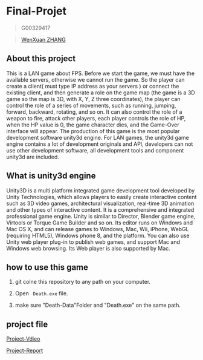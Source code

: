 # Final-Projet
>  G00329417

> [WenXuan ZHANG](https://github.com/neroZWX)

## About this project
This is a LAN game about FPS. Before we start the game, we must have the available servers, otherwise we cannot run the game. So the player can create a client( must type  IP address as your servers ) or connect the existing client, and then generate a role on the game map (the game is a 3D game so the map is 3D, with X, Y, Z three coordinates), the player can control the role of a series of movements, such as running, jumping, forward, backward, rotating, and so on. It can also control the role of a weapon to fire, attack other players, each player controls the role of HP, when the HP value is 0, the game character dies, and the Game-Over interface will appear. The production of this game is the most popular development software unity3d engine. For LAN games, the unity3d game engine contains a lot of development originals and API, developers can not use other development software, all development tools and component unity3d are included.

## What is unity3d engine
Unity3D is a multi platform integrated game development tool developed by Unity Technologies, which allows players to easily create interactive content such as 3D video games, architectural visualization, real-time 3D animation and other types of interactive content. It is a comprehensive and integrated professional game engine. Unity is similar to Director, Blender game engine, Virtools or Torque Game Builder and so on. Its editor runs on Windows and Mac OS X, and can release games to Windows, Mac, Wii, iPhone, WebGL (requiring HTML5), Windows phone 8, and the platform. You can also use Unity web player plug-in to publish web games, and support Mac and Windows web browsing. Its Web player is also supported by Mac.

## how to use this game
1. git colne this repository to any path on your computer.

2. Open ``` Death.exe``` file.

3. make sure "Death-Data"Folder and "Death.exe" on the same path.

## project file

[Project-Vdieo](https://github.com/neroZWX/Death-Adrenaline/blob/master/Project-Demo.mp4)

[Project-Report](https://github.com/neroZWX/Death-Adrenaline/blob/master/projectdocu.pdf)
